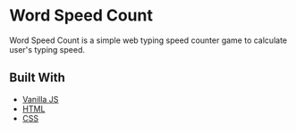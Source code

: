 # Word Speed Count

Word Speed Count is a simple web typing speed counter game to calculate user's typing speed.

## Built With

* [Vanilla JS](http://vanilla-js.com/)
* [HTML](https://www.w3.org/html/)
* [CSS](https://www.w3.org/Style/CSS/)
